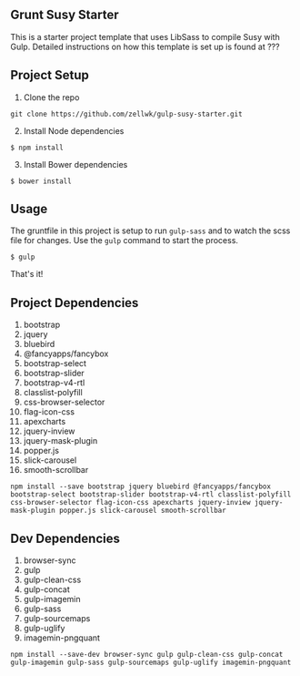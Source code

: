 ## Grunt Susy Starter 

This is a starter project template that uses LibSass to compile Susy with Gulp. Detailed instructions on how this template is set up is found at ???

## Project Setup  

1. Clone the repo 

~~~
git clone https://github.com/zellwk/gulp-susy-starter.git
~~~

2. Install Node dependencies 

~~~
$ npm install
~~~

3. Install Bower dependencies

~~~
$ bower install
~~~

## Usage 

The gruntfile in this project is setup to run `gulp-sass` and to watch the scss file for changes. Use the `gulp` command to start the process. 

~~~
$ gulp
~~~

That's it!

## Project Dependencies

1.  bootstrap
2.  jquery
3.  bluebird
4.  @fancyapps/fancybox
5.  bootstrap-select
6.  bootstrap-slider
7.  bootstrap-v4-rtl
8.  classlist-polyfill
9.  css-browser-selector
10. flag-icon-css
11. apexcharts
12. jquery-inview
13. jquery-mask-plugin
14. popper.js
15. slick-carousel
16. smooth-scrollbar

~~~
npm install --save bootstrap jquery bluebird @fancyapps/fancybox bootstrap-select bootstrap-slider bootstrap-v4-rtl classlist-polyfill css-browser-selector flag-icon-css apexcharts jquery-inview jquery-mask-plugin popper.js slick-carousel smooth-scrollbar
~~~


## Dev Dependencies

1. browser-sync 
2. gulp 
3. gulp-clean-css 
4. gulp-concat 
5. gulp-imagemin 
6. gulp-sass 
7. gulp-sourcemaps 
8. gulp-uglify 
9. imagemin-pngquant 


~~~
npm install --save-dev browser-sync gulp gulp-clean-css gulp-concat gulp-imagemin gulp-sass gulp-sourcemaps gulp-uglify imagemin-pngquant 
~~~
